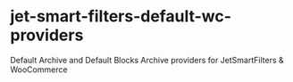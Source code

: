 # jet-smart-filters-default-wc-providers
Default Archive and Default Blocks Archive providers for JetSmartFilters &amp; WooCommerce 
